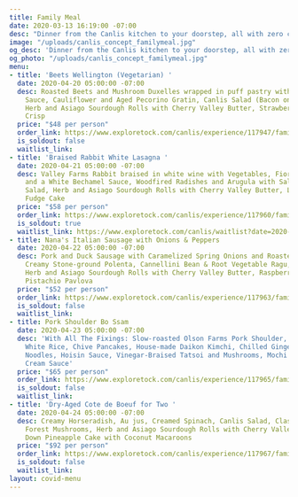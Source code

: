 ```yaml
---
title: Family Meal
date: 2020-03-13 16:19:00 -07:00
desc: "Dinner from the Canlis kitchen to your doorstep, all with zero contact. \n"
image: "/uploads/canlis_concept_familymeal.jpg"
og_desc: 'Dinner from the Canlis kitchen to your doorstep, all with zero contact. '
og_photo: "/uploads/canlis_concept_familymeal.jpg"
menu:
- title: 'Beets Wellington (Vegetarian) '
  date: 2020-04-20 05:00:00 -07:00
  desc: Roasted Beets and Mushroom Duxelles wrapped in puff pastry with Mushroom-Peppercorn
    Sauce, Cauliflower and Aged Pecorino Gratin, Canlis Salad (Bacon on the side),
    Herb and Asiago Sourdough Rolls with Cherry Valley Butter, Strawberry and Rhubarb
    Crisp
  price: "$48 per person"
  order_link: https://www.exploretock.com/canlis/experience/117947/family-meal-on-april-20th-beets-wellington-vegetarian
  is_soldout: false
  waitlist_link: 
- title: 'Braised Rabbit White Lasagna '
  date: 2020-04-21 05:00:00 -07:00
  desc: Valley Farms Rabbit braised in white wine with Vegetables, Fiore Sardo Cheese
    and a White Bechamel Sauce, Woodfired Radishes and Arugula with Salsa Verde, Canlis
    Salad, Herb and Asiago Sourdough Rolls with Cherry Valley Butter, Layered Chocolate
    Fudge Cake
  price: "$58 per person"
  order_link: https://www.exploretock.com/canlis/experience/117960/family-meal-on-april-21st-braised-rabbit-white-lasagna
  is_soldout: true
  waitlist_link: https://www.exploretock.com/canlis/waitlist?date=2020-04-21&experienceId=117960&fromPage=experience&size=2
- title: Nana's Italian Sausage with Onions & Peppers
  date: 2020-04-22 05:00:00 -07:00
  desc: Pork and Duck Sausage with Caramelized Spring Onions and Roasted Peppers,
    Creamy Stone-ground Polenta, Cannellini Bean & Root Vegetable Ragu, Canlis Salad,
    Herb and Asiago Sourdough Rolls with Cherry Valley Butter, Raspberry, Rose, and
    Pistachio Pavlova
  price: "$52 per person"
  order_link: https://www.exploretock.com/canlis/experience/117963/family-meal-on-april-22nd-nanas-italian-sausage-with-onions-peppers
  is_soldout: false
  waitlist_link: 
- title: Pork Shoulder Bo Ssam
  date: 2020-04-23 05:00:00 -07:00
  desc: 'With All The Fixings: Slow-roasted Olson Farms Pork Shoulder, Bibb Lettuce,
    White Rice, Chive Pancakes, House-made Daikon Kimchi, Chilled Ginger Scallion
    Noodles, Hoisin Sauce, Vinegar-Braised Tatsoi and Mushrooms, Mochi Cake with Coconut
    Cream Sauce'
  price: "$65 per person"
  order_link: https://www.exploretock.com/canlis/experience/117965/family-meal-on-april-23rd-pork-shoulder-bo-ssam
  is_soldout: false
  waitlist_link: 
- title: 'Dry-Aged Cote de Boeuf for Two '
  date: 2020-04-24 05:00:00 -07:00
  desc: Creamy Horseradish, Au jus, Creamed Spinach, Canlis Salad, Classic Canlis
    Forest Mushrooms, Herb and Asiago Sourdough Rolls with Cherry Valley Butter, Upside
    Down Pineapple Cake with Coconut Macaroons
  price: "$92 per person"
  order_link: https://www.exploretock.com/canlis/experience/117967/family-meal-on-april-24th-dry-aged-cote-de-boeuf-for-two
  is_soldout: false
  waitlist_link: 
layout: covid-menu
---
```


